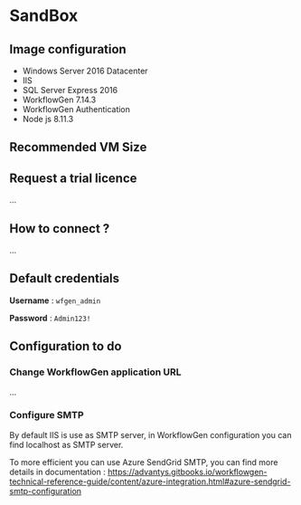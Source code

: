 # SandBox

## Image configuration

- Windows Server 2016 Datacenter
- IIS
- SQL Server Express 2016
- WorkflowGen 7.14.3
- WorkflowGen Authentication
- Node js 8.11.3

## Recommended VM Size

## Request a trial licence

...

## How to connect ?

...

## Default credentials

**Username** : `wfgen_admin`

**Password** : `Admin123!`

## Configuration to do

### Change WorkflowGen application URL

...

### Configure SMTP

By default IIS is use as SMTP server, in WorkflowGen configuration you can find localhost as SMTP server.

To more efficient you can use Azure SendGrid SMTP, you can find more details in documentation : https://advantys.gitbooks.io/workflowgen-technical-reference-guide/content/azure-integration.html#azure-sendgrid-smtp-configuration
